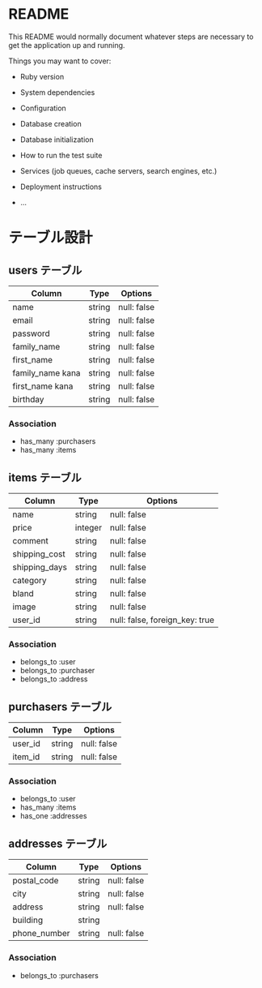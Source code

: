 # README

This README would normally document whatever steps are necessary to get the
application up and running.

Things you may want to cover:

* Ruby version

* System dependencies

* Configuration

* Database creation

* Database initialization

* How to run the test suite

* Services (job queues, cache servers, search engines, etc.)

* Deployment instructions

* ...


# テーブル設計

## users テーブル

| Column           | Type   | Options     |
| ---------------- | ------ | ----------- |
| name             | string | null: false |
| email            | string | null: false |
| password         | string | null: false |
| family_name      | string | null: false |
| first_name       | string | null: false |
| family_name kana | string | null: false |
| first_name kana  | string | null: false |
| birthday         | string | null: false |

### Association
- has_many :purchasers
- has_many :items

## items テーブル

| Column           | Type    | Options                        |
| ---------------- | ------- | ------------------------------ |
| name             | string  | null: false                    |
| price            | integer | null: false                    |
| comment          | string  | null: false                    |
| shipping_cost    | string  | null: false                    |
| shipping_days    | string  | null: false                    |
| category         | string  | null: false                    |
| bland            | string  | null: false                    |
| image            | string  | null: false                    |
| user_id          | string  | null: false, foreign_key: true |

### Association

- belongs_to :user
- belongs_to :purchaser
- belongs_to :address

## purchasers テーブル

| Column           | Type   | Options     |
| ---------------- | ------ | ----------- |
| user_id          | string | null: false |
| item_id          | string | null: false |

### Association

- belongs_to :user
- has_many :items
- has_one :addresses

## addresses テーブル

| Column           | Type   | Options     |
| ---------------- | ------ | ----------- |
| postal_code      | string | null: false |
| city             | string | null: false |
| address          | string | null: false |
| building         | string |             |
| phone_number     | string | null: false |
### Association

- belongs_to :purchasers
